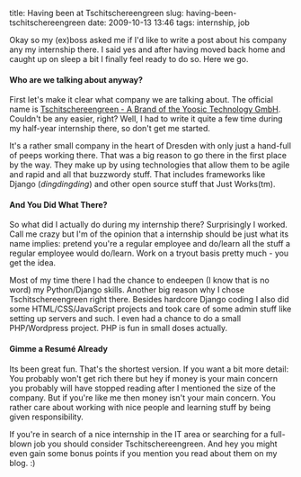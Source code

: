 title: Having been at Tschitschereengreen
slug: having-been-tschitschereengreen
date: 2009-10-13 13:46
tags: internship, job

Okay so my (ex)boss asked me if I'd like to write a post about his company any my internship there. I said yes and after having moved back home and caught up on sleep a bit I finally feel ready to do so. Here we go.


#### Who are we talking about anyway?

First let's make it clear what company we are talking about. The official name is [Tschitschereengreen - A Brand of the Yoosic Technology GmbH](http://tschitschereengreen.com). Couldn't be any easier, right? Well, I had to write it quite a few time during my half-year internship there, so don't get me started.

It's a rather small company in the heart of Dresden with only just a hand-full of peeps working there. That was a big reason to go there in the first place by the way. They make up by using technologies that allow them to be agile and rapid and all that buzzwordy stuff. That includes frameworks like Django (*dingdingding*) and other open source stuff that Just Works(tm).


#### And You Did What There?

So what did I actually do during my internship there? Surprisingly I worked. Call me crazy but I'm of the opinion that a internship should be just what its name implies: pretend you're a regular employee and do/learn all the stuff a regular employee would do/learn. Work on a tryout basis pretty much - you get the idea.

Most of my time there I had the chance to endeepen (I know that is no word) my Python/Django skills. Another big reason why I chose Tschitschereengreen right there. Besides hardcore Django coding I also did some HTML/CSS/JavaScript projects and took care of some admin stuff like setting up servers and such. I even had a chance to do a small PHP/Wordpress project. PHP is fun in small doses actually.

#### Gimme a Resumé Already

Its been great fun. That's the shortest version. If you want a bit more detail: You probably won't get rich there but hey if money is your main concern you probably will have stopped reading after I mentioned the size of the company. But if you're like me then money isn't your main concern. You rather care about working with nice people and learning stuff by being given responsibility.

If you're in search of a nice internship in the IT area or searching for a full-blown job you should consider Tschitschereengreen. And hey you might even gain some bonus points if you mention you read about them on my blog. :)
